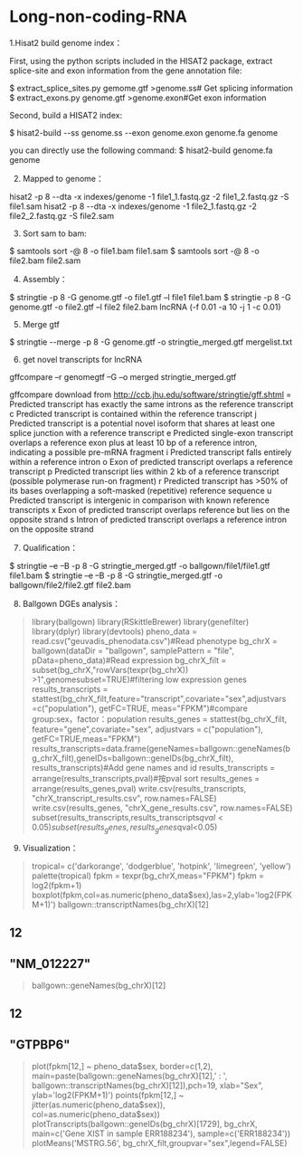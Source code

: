 # Long-non-coding-RNA

1.Hisat2 build genome index：

First, using the python scripts included in the HISAT2 package, extract splice-site and exon information from the gene
annotation file:

$ extract_splice_sites.py gemome.gtf >genome.ss# Get splicing information
$ extract_exons.py genome.gtf >genome.exon#Get exon information

Second, build a HISAT2 index:

$ hisat2-build --ss genome.ss --exon genome.exon genome.fa genome

you can directly use the following command:
$ hisat2-build  genome.fa genome

2. Mapped to genome：

hisat2 -p 8 --dta -x indexes/genome -1 file1_1.fastq.gz -2 file1_2.fastq.gz -S file1.sam
hisat2 -p 8 --dta -x indexes/genome -1 file2_1.fastq.gz -2 file2_2.fastq.gz -S file2.sam



3. Sort sam to bam:

$ samtools sort -@ 8 -o file1.bam file1.sam
$ samtools sort -@ 8 -o file2.bam file2.sam

4. Assembly：

$ stringtie -p 8 -G genome.gtf -o file1.gtf –l file1 file1.bam
$ stringtie -p 8 -G genome.gtf -o file2.gtf –l file2 file2.bam
lncRNA (-f 0.01 -a 10 -j 1 -c 0.01)

5. Merge gtf

$ stringtie --merge -p 8 -G genome.gtf -o stringtie_merged.gtf mergelist.txt

6. get novel transcripts for lncRNA

gffcompare –r genomegtf –G –o merged stringtie_merged.gtf

gffcompare download from http://ccb.jhu.edu/software/stringtie/gff.shtml
= Predicted transcript has exactly the same introns as the reference transcript
c Predicted transcript is contained within the reference transcript
j Predicted transcript is a potential novel isoform that shares at least one splice junction with a reference transcript
e Predicted single-exon transcript overlaps a reference exon plus at least 10 bp of a reference intron, indicating a possible pre-mRNA fragment
i Predicted transcript falls entirely within a reference intron
o Exon of predicted transcript overlaps a reference transcript
p Predicted transcript lies within 2 kb of a reference transcript (possible polymerase run-on fragment)
r Predicted transcript has >50% of its bases overlapping a soft-masked (repetitive) reference sequence
u Predicted transcript is intergenic in comparison with known reference transcripts
x Exon of predicted transcript overlaps reference but lies on the opposite strand
s Intron of predicted transcript overlaps a reference intron on the opposite strand

7. Qualification：

$ stringtie –e –B -p 8 -G stringtie_merged.gtf -o ballgown/file1/file1.gtf file1.bam
$ stringtie –e –B -p 8 -G stringtie_merged.gtf -o ballgown/file2/file2.gtf file2.bam

8. Ballgown DGEs analysis：

>library(ballgown)
>library(RSkittleBrewer)
>library(genefilter)
>library(dplyr)
>library(devtools)
>pheno_data = read.csv("geuvadis_phenodata.csv")#Read phenotype
>bg_chrX = ballgown(dataDir = "ballgown", samplePattern = "file", pData=pheno_data)#Read expression
>bg_chrX_filt = subset(bg_chrX,"rowVars(texpr(bg_chrX)) >1",genomesubset=TRUE)#filtering low expression genes
>results_transcripts = stattest(bg_chrX_filt,feature="transcript",covariate="sex",adjustvars =c("population"), getFC=TRUE, meas="FPKM")#compare group:sex，factor：population
>results_genes = stattest(bg_chrX_filt, feature="gene",covariate="sex", adjustvars = c("population"), getFC=TRUE,meas="FPKM")
>results_transcripts=data.frame(geneNames=ballgown::geneNames(bg_chrX_filt),geneIDs=ballgown::geneIDs(bg_chrX_filt), results_transcripts)#Add gene names and id
>results_transcripts = arrange(results_transcripts,pval)#按pval sort
>results_genes = arrange(results_genes,pval)
>write.csv(results_transcripts, "chrX_transcript_results.csv",
row.names=FALSE)
>write.csv(results_genes, "chrX_gene_results.csv",
row.names=FALSE)
>subset(results_transcripts,results_transcripts$qval<0.05)
>subset(results_genes,results_genes$qval<0.05)

9. Visualization：

>tropical= c('darkorange', 'dodgerblue',
'hotpink', 'limegreen', 'yellow')
>palette(tropical)
>fpkm = texpr(bg_chrX,meas="FPKM")
>fpkm = log2(fpkm+1)
>boxplot(fpkm,col=as.numeric(pheno_data$sex),las=2,ylab='log2(FPKM+1)')
>ballgown::transcriptNames(bg_chrX)[12]
## 12
## "NM_012227"
>ballgown::geneNames(bg_chrX)[12]
## 12
## "GTPBP6"
>plot(fpkm[12,] ~ pheno_data$sex, border=c(1,2),
main=paste(ballgown::geneNames(bg_chrX)[12],' : ',
ballgown::transcriptNames(bg_chrX)[12]),pch=19, xlab="Sex",
ylab='log2(FPKM+1)')
>points(fpkm[12,] ~ jitter(as.numeric(pheno_data$sex)),
col=as.numeric(pheno_data$sex))
>plotTranscripts(ballgown::geneIDs(bg_chrX)[1729], bg_chrX, main=c('Gene XIST in sample ERR188234'), sample=c('ERR188234'))
>plotMeans('MSTRG.56', bg_chrX_filt,groupvar="sex",legend=FALSE)
